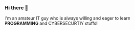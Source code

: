 ### Hi there 👋

I'm an amateur IT guy who is always willing and eager to learn <strong>PROGRAMMING</strong> and CYBERSECURTIY stuffs!
